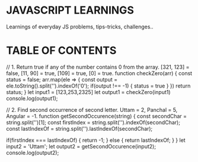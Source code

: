 # JAVASCRIPT LEARNINGS
Learnings of everyday JS problems, tips-tricks, challenges..

# TABLE OF CONTENTS

// 1. Return true if any of the number contains 0 from the array. [321, 123] = false, [11, 90] = true, [109] = true, [0] = true.
function checkZero(arr) {
  const status = false;
  arr.map(ele => {
    const output = ele.toString().split('').indexOf('0');
    if(output !== -1) {
      status = true
    }
  })
  return status;
}
let input1 = [123,253,2325]
let output1 = checkZero(input1)
console.log(output1);


// 2. Find second occurrence of second letter. Uttam = 2, Panchal = 5, Angular = -1.
function getSecondOccurence(string) {
  const secondChar = string.split('')[1];
  const firstIndex = string.split('').indexOf(secondChar);
  const lastIndexOf = string.split('').lastIndexOf(secondChar);

  if(firstIndex === lastIndexOf) {
    return -1;
  } else {
    return lastIndexOf;
  }
}
let input2 = 'Uttam';
let output2 = getSecondOccurence(input2);
console.log(output2);
